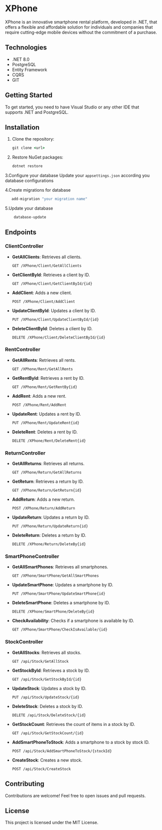 # XPhone
XPhone is an innovative smartphone rental platform, developed in .NET, that offers a flexible and affordable solution for individuals and companies that require cutting-edge mobile devices without the commitment of a purchase.

## Technologies 
- .NET 8.0
- PostgreSQL
- Entity Framework
- CQRS
- GIT

## Getting Started
To get started, you need to have Visual Studio or any other IDE that supports .NET and PostgreSQL.

## Installation
1. Clone the repository:
    ```cmd
    git clone <url>
    ```
2. Restore NuGet packages:
    ```cmd
    dotnet restore
    ```
3.Configure your database
Update your `appsettings.json` according you database configurations

4.Create migrations for database
 ```cmd
    add-migration "your migration name"
  ```
5.Update your database
```cmd
    database-update
```
## Endpoints

### ClientController
- **GetAllClients**: Retrieves all clients.
    ```http
    GET /XPhone/Client/GetAllClients
    ```
- **GetClientById**: Retrieves a client by ID.
    ```http
    GET /XPhone/Client/GetClientById/{id}
    ```
- **AddClient**: Adds a new client.
    ```http
    POST /XPhone/Client/AddClient
    ```
- **UpdateClientById**: Updates a client by ID.
    ```http
    PUT /XPhone/Client/UpdateClientById/{id}
    ```
- **DeleteClientById**: Deletes a client by ID.
    ```http
    DELETE /XPhone/Client/DeleteClientById/{id}
    ```

### RentController
- **GetAllRents**: Retrieves all rents.
    ```http
    GET /XPhone/Rent/GetAllRents
    ```
- **GetRentById**: Retrieves a rent by ID.
    ```http
    GET /XPhone/Rent/GetRentBy{id}
    ```
- **AddRent**: Adds a new rent.
    ```http
    POST /XPhone/Rent/AddRent
    ```
- **UpdateRent**: Updates a rent by ID.
    ```http
    PUT /XPhone/Rent/UpdateRent{id}
    ```
- **DeleteRent**: Deletes a rent by ID.
    ```http
    DELETE /XPhone/Rent/DeleteRent{id}
    ```

### ReturnController
- **GetAllReturns**: Retrieves all returns.
    ```http
    GET /XPhone/Return/GetAllReturns
    ```
- **GetReturn**: Retrieves a return by ID.
    ```http
    GET /XPhone/Return/GetReturn{id}
    ```
- **AddReturn**: Adds a new return.
    ```http
    POST /XPhone/Return/AddReturn
    ```
- **UpdateReturn**: Updates a return by ID.
    ```http
    PUT /XPhone/Return/UpdateReturn{id}
    ```
- **DeleteReturn**: Deletes a return by ID.
    ```http
    DELETE /XPhone/Return/DeleteBy{id}
    ```

### SmartPhoneController
- **GetAllSmartPhones**: Retrieves all smartphones.
    ```http
    GET /XPhone/SmartPhone/GetAllSmartPhones
    ```
- **UpdateSmartPhone**: Updates a smartphone by ID.
    ```http
    PUT /XPhone/SmartPhone/UpdateSmartPhone{id}
    ```
- **DeleteSmartPhone**: Deletes a smartphone by ID.
    ```http
    DELETE /XPhone/SmartPhone/DeleteBy{id}
    ```
- **CheckAvailability**: Checks if a smartphone is available by ID.
    ```http
    GET /XPhone/SmartPhone/CheckIsAvailable/{id}
    ```

### StockController
- **GetAllStocks**: Retrieves all stocks.
    ```http
    GET /api/Stock/GetAllStock
    ```
- **GetStockById**: Retrieves a stock by ID.
    ```http
    GET /api/Stock/GetStockById/{id}
    ```
- **UpdateStock**: Updates a stock by ID.
    ```http
    PUT /api/Stock/UpdateStock/{id}
    ```
- **DeleteStock**: Deletes a stock by ID.
    ```http
    DELETE /api/Stock/DeleteStock/{id}
    ```
- **GetStockCount**: Retrieves the count of items in a stock by ID.
    ```http
    GET /api/Stock/GetStockCount/{id}
    ```
- **AddSmartPhoneToStock**: Adds a smartphone to a stock by stock ID.
    ```http
    POST /api/Stock/AddSmartPhoneToStock/{stockId}
    ```
- **CreateStock**: Creates a new stock.
    ```http
    POST /api/Stock/CreateStock
    ```

## Contributing

Contributions are welcome! Feel free to open issues and pull requests.

## License

This project is licensed under the MIT License.
